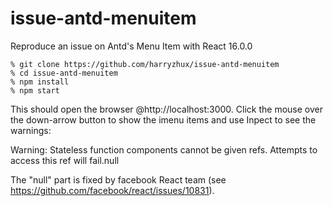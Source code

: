 # issue-antd-menuitem

Reproduce an issue on Antd's Menu Item with React 16.0.0
```
% git clone https://github.com/harryzhux/issue-antd-menuitem
% cd issue-antd-menuitem
% npm install
% npm start
```
This should open the browser @http://localhost:3000.
Click the mouse over the down-arrow button to show the imenu items and use Inpect to see the warnings:

Warning: Stateless function components cannot be given refs. Attempts to access this ref will fail.null

The "null" part is fixed by facebook React team (see https://github.com/facebook/react/issues/10831).

